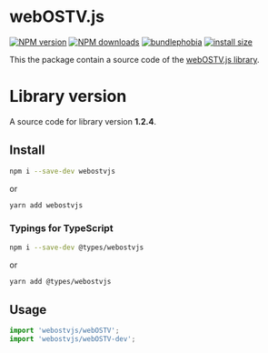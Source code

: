 webOSTV.js
==========
[![NPM version](https://img.shields.io/npm/v/webostvjs.svg?style=flat)](https://www.npmjs.com/package/webostvjs)
[![NPM downloads](https://img.shields.io/npm/dm/webostvjs.svg?style=flat)](https://www.npmjs.com/package/webostvjs)
[![bundlephobia](https://badgen.net/bundlephobia/minzip/webostvjs)](https://bundlephobia.com/result?p=webostvjs)
[![install size](https://packagephobia.com/badge?p=webostvjs)](https://packagephobia.com/result?p=webostvjs)

This the package contain a source code of the [webOSTV.js library](https://webostv.developer.lge.com/api/webostvjs/intro-webostvjs/).

# Library version
A source code for library version **1.2.4**.

## Install
```bash
npm i --save-dev webostvjs
```
or
```bash
yarn add webostvjs
```

### Typings for TypeScript
```bash
npm i --save-dev @types/webostvjs
```
or
```bash
yarn add @types/webostvjs
```

## Usage
```javascript
import 'webostvjs/webOSTV';
import 'webostvjs/webOSTV-dev';
```
